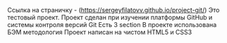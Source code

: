 Ссылка на страничку - (https://sergeyfilatovv.github.io/project-git/)
Это тестовый проект.
Проект сделан при изучении платформы GitHub и системы контроля версий Git
Есть 3 section
В проекте использована БЭМ методология
Проект написан на чистом HTML5 и CSS3
